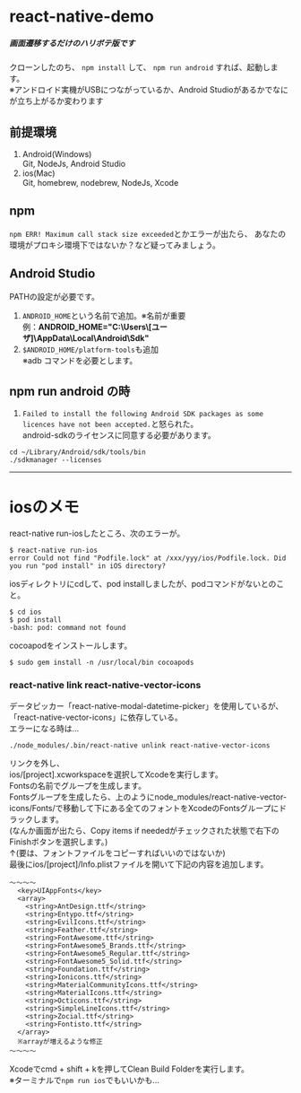 # react-native-demo
##### 画面遷移するだけのハリボテ版です

クローンしたのち、  `npm install`  して、  `npm run android`  すれば、起動します。  
※アンドロイド実機がUSBにつながっているか、Android Studioがあるかでなにが立ち上がるか変わります

## 前提環境
1. Android(Windows)  
Git, NodeJs, Android Studio
1. ios(Mac)  
Git, homebrew, nodebrew, NodeJs, Xcode

## npm
`npm ERR! Maximum call stack size exceeded`とかエラーが出たら、
あなたの環境がプロキシ環境下ではないか？など疑ってみましょう。

## Android Studio
PATHの設定が必要です。
1. `ANDROID_HOME`という名前で追加。※名前が重要  
例：**ANDROID_HOME="C:\Users\\[ユーザ]\AppData\Local\Android\Sdk"**
1. `$ANDROID_HOME/platform-tools`も追加  
※adb コマンドを必要とします。

## npm run android の時
1. `Failed to install the following Android SDK packages as some licences have not been accepted.`と怒られた。  
android-sdkのライセンスに同意する必要があります。  

```
cd ~/Library/Android/sdk/tools/bin
./sdkmanager --licenses
``` 

---
# iosのメモ
react-native run-iosしたところ、次のエラーが。  
```
$ react-native run-ios
error Could not find "Podfile.lock" at /xxx/yyy/ios/Podfile.lock. Did you run "pod install" in iOS directory?
```
iosディレクトリにcdして、pod installしましたが、podコマンドがないとのこと。  
```
$ cd ios
$ pod install
-bash: pod: command not found
```
cocoapodをインストールします。  
```
$ sudo gem install -n /usr/local/bin cocoapods
```

### react-native link react-native-vector-icons
データピッカー「react-native-modal-datetime-picker」を使用しているが、「react-native-vector-icons」に依存している。  
エラーになる時は… 
```
./node_modules/.bin/react-native unlink react-native-vector-icons
```
リンクを外し、  
ios/[project].xcworkspaceを選択してXcodeを実行します。  
Fontsの名前でグループを生成します。  
Fontsグループを生成したら、上のようにnode_modules/react-native-vector-icons/Fonts/で移動して下にある全てのフォントをXcodeのFontsグループにドラックします。  
(なんか画面が出たら、Copy items if neededがチェックされた状態で右下のFinishボタンを選択します。)  
↑(要は、フォントファイルをコピーすればいいのではないか)  
最後にios/[project]/Info.plistファイルを開いて下記の内容を追加します。  
```
～～～～
  <key>UIAppFonts</key>
  <array>
    <string>AntDesign.ttf</string>
    <string>Entypo.ttf</string>
    <string>EvilIcons.ttf</string>
    <string>Feather.ttf</string>
    <string>FontAwesome.ttf</string>
    <string>FontAwesome5_Brands.ttf</string>
    <string>FontAwesome5_Regular.ttf</string>
    <string>FontAwesome5_Solid.ttf</string>
    <string>Foundation.ttf</string>
    <string>Ionicons.ttf</string>
    <string>MaterialCommunityIcons.ttf</string>
    <string>MaterialIcons.ttf</string>
    <string>Octicons.ttf</string>
    <string>SimpleLineIcons.ttf</string>
    <string>Zocial.ttf</string>
    <string>Fontisto.ttf</string>
  </array>
  ※arrayが増えるような修正  
～～～～
```
Xcodeでcmd + shift + kを押してClean Build Folderを実行します。  
※ターミナルで`npm run ios`でもいいかも…
